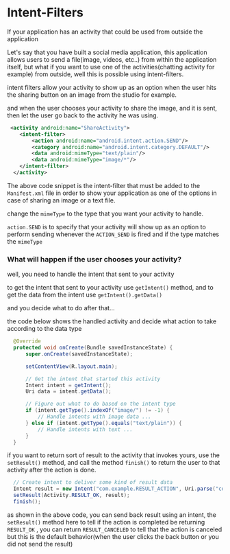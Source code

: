 # Intent-Filters

If your application has an activity that could be used from outside the application

Let's say that you have built a social media application, this application allows users to send a file(image, videos, etc..) from within the application itself, but what if you want to use one of the activities(chatting activity for example) from outside, well this is possible using intent-filters.

intent filters allow your activity to show up as an option when the user hits the sharing button on an image from the studio for example.

and when the user chooses your activity to share the image, and it is sent, then let the user go back to the activity he was using.

```xml
 <activity android:name="ShareActivity">
    <intent-filter>
        <action android:name="android.intent.action.SEND"/>
        <category android:name="android.intent.category.DEFAULT"/>
        <data android:mimeType="text/plain"/>
        <data android:mimeType="image/*"/>
    </intent-filter>
  </activity>
```

The above code snippet is the intent-filter that must be added to the `Manifest.xml` file in order to show your application as one of the options in case of sharing an image or a text file.

change the `mimeType` to the type that you want your activity to handle.

`action.SEND` is to specify that your activity will show up as an option to perform sending whenever the `ACTION_SEND` is fired and if the type matches the `mimeType`


### What will happen if the user chooses your activity?

well, you need to handle the intent that sent to your activity

to get the intent that sent to your activity use `getIntent()` method, and to get the data from the intent use `getIntent().getData()`

and you decide what to do after that...

the code below shows the handled activity and decide what action to take according to the data type

```java
  @Override
  protected void onCreate(Bundle savedInstanceState) {
      super.onCreate(savedInstanceState);

      setContentView(R.layout.main);

      // Get the intent that started this activity
      Intent intent = getIntent();
      Uri data = intent.getData();

      // Figure out what to do based on the intent type
      if (intent.getType().indexOf("image/") != -1) {
          // Handle intents with image data ...
      } else if (intent.getType().equals("text/plain")) {
          // Handle intents with text ...
      }
  }
```

if you want to return sort of result to the activity that invokes yours, use the `setResult()` method, and call the method `finish()` to return the user to that activity after the action is done.

```java
  // Create intent to deliver some kind of result data
  Intent result = new Intent("com.example.RESULT_ACTION", Uri.parse("content://result_uri"));
  setResult(Activity.RESULT_OK, result);
  finish();
```

as shown in the above code, you can send back result using an intent, the  `setResult()` method here to tell if the action is completed be returning `RESULT_OK` , you can return `RESULT_CANCELED` to tell that the action is canceled but this is the default behavior(when the user clicks the back button or you did not send the result)
